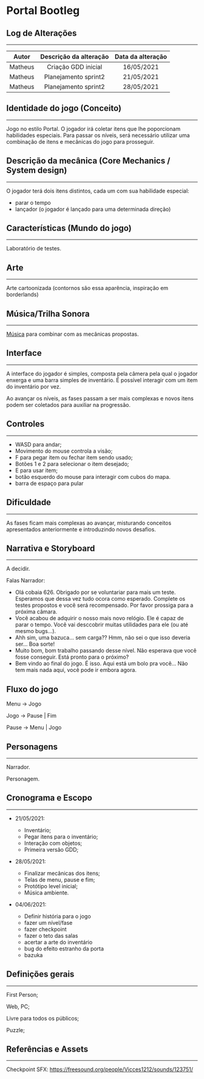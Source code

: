 # Portal Bootleg

<Resumo do jogo>

## Log de Alterações
---

|  Autor  | Descrição da alteração | Data da alteração |
| :-----: | :--------------------: | :---------------: |
| Matheus |  Criação GDD inicial   |    16/05/2021     |
| Matheus |  Planejamento sprint2  |    21/05/2021     |
| Matheus |  Planejamento sprint2  |    28/05/2021     |



## Identidade do jogo (Conceito)
---

Jogo no estilo Portal. O jogador irá coletar itens que lhe 
poporcionam habilidades especiais. Para passar os níveis, 
será necessário utilizar uma combinação de itens e mecânicas
do jogo para prosseguir.


## Descrição da mecânica (Core Mechanics / System design)
--- 

O jogador terá dois itens distintos, cada um com sua habilidade
especial:

- parar o tempo
- lançador (o jogador é lançado para uma determinada direção)

## Características (Mundo do jogo)
---

Laboratório de testes.

## Arte
---

Arte cartoonizada (contornos são essa aparência, inspiração em borderlands)

## Música/Trilha Sonora
---

[Música](http://soundimage.org/wp-content/uploads/2016/01/Light-Years_V001_Looping.mp3) 
para combinar com as mecânicas propostas.

## Interface
---

A interface do jogador é simples, composta pela câmera pela 
qual o jogador enxerga e uma barra simples de inventário. É 
possível interagir com um item do inventário por vez.

Ao avançar os níveis, as fases passam a ser mais complexas e 
novos itens podem ser coletados para auxiliar na progressão. 

## Controles
---

- WASD para andar;
- Movimento do mouse controla a visão;
- F para pegar item ou fechar item sendo usado;
- Botões 1 e 2 para selecionar o item desejado;
- E para usar item;
- botão esquerdo do mouse para interagir com cubos do mapa.
- barra de espaço para pular

## Dificuldade
---

As fases ficam mais complexas ao avançar, misturando conceitos
apresentados anteriormente e introduzindo novos desafios.

## Narrativa e Storyboard
---

A decidir.

Falas Narrador:
  - Olá cobaia 626. Obrigado por se voluntariar para mais um teste. 
Esperamos que dessa vez tudo ocora como esperado. Complete os testes propostos e você será recompensado. Por favor prossiga para a próxima câmara.
  - Você acabou de adquirir o nosso mais novo relógio. Ele é capaz de parar o tempo. Você vai desccobrir muitas utilidades para ele (ou até mesmo bugs...).
  - Ahh sim, uma bazuca... sem carga?? Hmm, não sei o que isso deveria ser... Boa sorte!
  - Muito bom, bom trabalho passando desse nível. Não esperava que você fosse conseguir. Está pronto para o próximo?
  - Bem vindo ao final do jogo. É isso. Aqui está um bolo pra você... Não tem mais nada aqui, você pode ir embora agora. 

## Fluxo do jogo

Menu → Jogo

Jogo → Pause | Fim

Pause → Menu | Jogo

## Personagens
---

Narrador.

Personagem.

## Cronograma e Escopo
---

- 21/05/2021:
  - Inventário;
  - Pegar itens para o inventário;
  - Interação com objetos;
  - Primeira versão GDD;

- 28/05/2021:
  - Finalizar mecânicas dos itens;
  - Telas de menu, pause e fim;
  - Protótipo level inicial;
  - Música ambiente.

- 04/06/2021:
  - Definir história para o jogo 
  - fazer um nível/fase
  - fazer checkpoint
  - fazer o teto das salas
  - acertar a arte do inventário
  - bug do efeito estranho da porta
  - bazuka

## Definições gerais
---

First Person;

Web, PC;

Livre para todos os públicos;

Puzzle;

## Referências e Assets
---

Checkpoint SFX: https://freesound.org/people/Vicces1212/sounds/123751/
